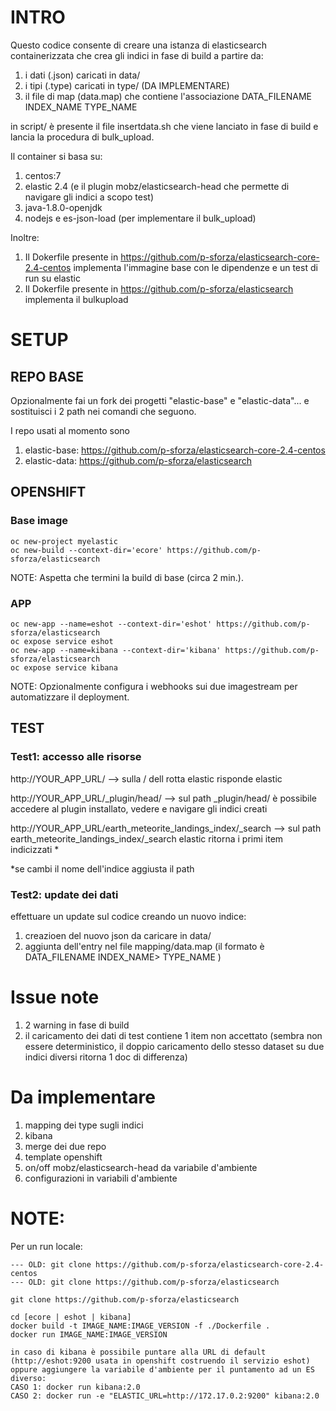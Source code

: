 # INTRO
Questo codice consente di creare una istanza di elasticsearch containerizzata che crea gli indici in fase di build a partire da:
1) i dati (.json) caricati in data/
2) i tipi (.type) caricati in type/ (DA IMPLEMENTARE)
3) il file di map (data.map) che contiene l'associazione  DATA_FILENAME INDEX_NAME TYPE_NAME

in script/ è presente il file insertdata.sh che viene lanciato in fase di build e lancia la procedura di bulk_upload.

Il container si basa su:
1) centos:7
2) elastic 2.4 (e il plugin mobz/elasticsearch-head che permette di navigare gli indici a scopo test)
3) java-1.8.0-openjdk
4) nodejs e es-json-load (per implementare il bulk_upload)

Inoltre:
1) Il Dokerfile presente in https://github.com/p-sforza/elasticsearch-core-2.4-centos implementa l'immagine base con le dipendenze e un test di run su elastic
2) Il Dokerfile presente in https://github.com/p-sforza/elasticsearch implementa il bulkupload 

# SETUP
## REPO BASE
Opzionalmente fai un fork dei progetti "elastic-base" e "elastic-data"... e sostituisci i 2 path nei comandi che seguono.

I repo usati al momento sono
1) elastic-base: https://github.com/p-sforza/elasticsearch-core-2.4-centos
2) elastic-data: https://github.com/p-sforza/elasticsearch

## OPENSHIFT
### Base image
```
oc new-project myelastic
oc new-build --context-dir='ecore' https://github.com/p-sforza/elasticsearch
```
NOTE: Aspetta che termini la build di base (circa 2 min.).
 
### APP
```
oc new-app --name=eshot --context-dir='eshot' https://github.com/p-sforza/elasticsearch
oc expose service eshot
oc new-app --name=kibana --context-dir='kibana' https://github.com/p-sforza/elasticsearch
oc expose service kibana
```
NOTE: Opzionalmente configura i webhooks sui due imagestream per automatizzare il deployment.

## TEST
### Test1: accesso alle risorse 
   http://YOUR_APP_URL/
       --> sulla / dell rotta elastic risponde elastic

   http://YOUR_APP_URL/_plugin/head/ 
       --> sul path _plugin/head/ è possibile accedere al plugin installato, vedere e navigare gli indici creati

   http://YOUR_APP_URL/earth_meteorite_landings_index/_search 
       --> sul path earth_meteorite_landings_index/_search elastic ritorna i primi item indicizzati *

   *se cambi il nome dell'indice aggiusta il path

### Test2: update dei dati
   effettuare un update sul codice creando un nuovo indice:
   1) creazioen del nuovo json da caricare in data/
   2) aggiunta dell'entry nel file mapping/data.map (il formato è DATA_FILENAME INDEX_NAME> TYPE_NAME )
   

# Issue note
1) 2 warning in fase di build
2) il caricamento dei dati di test contiene 1 item non accettato (sembra non essere deterministico, il doppio caricamento dello stesso dataset su due indici diversi ritorna 1 doc di differenza)

# Da implementare
1) mapping dei type sugli indici
2) kibana
3) merge dei due repo
4) template openshift
5) on/off mobz/elasticsearch-head da variabile d'ambiente
6) configurazioni in variabili d'ambiente

# NOTE:
Per un run locale:
```
--- OLD: git clone https://github.com/p-sforza/elasticsearch-core-2.4-centos
--- OLD: git clone https://github.com/p-sforza/elasticsearch

git clone https://github.com/p-sforza/elasticsearch

cd [ecore | eshot | kibana]
docker build -t IMAGE_NAME:IMAGE_VERSION -f ./Dockerfile .
docker run IMAGE_NAME:IMAGE_VERSION

in caso di kibana è possibile puntare alla URL di default (http://eshot:9200 usata in openshift costruendo il servizio eshot) oppure aggiungere la variabile d'ambiente per il puntamento ad un ES diverso:
CASO 1: docker run kibana:2.0
CASO 2: docker run -e "ELASTIC_URL=http://172.17.0.2:9200" kibana:2.0
```
